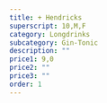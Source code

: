 ```yaml
---
title: + Hendricks
superscript: 10,M,F
category: Longdrinks
subcategory: Gin-Tonic
description: ""
price1: 9,0
price2: ""
price3: ""
order: 1
---
```

